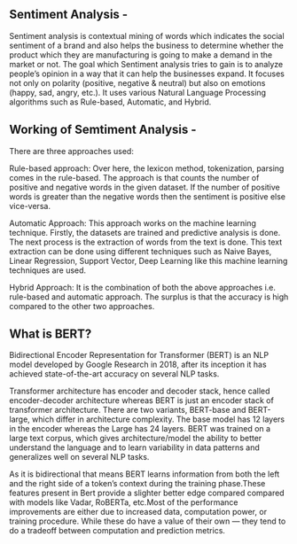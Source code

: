 ## Sentiment Analysis - 

Sentiment analysis is contextual mining of words which indicates the social sentiment of a brand and also helps the business to determine whether the product which they are manufacturing is going to make a demand in the market or not.
The goal which Sentiment analysis tries to gain is to analyze people’s opinion in a way that it can help the businesses expand. It focuses not only on polarity (positive, negative & neutral) but also on emotions (happy, sad, angry, etc.). It uses various Natural Language Processing algorithms such as Rule-based, Automatic, and Hybrid.

## Working of Semtiment Analysis - 

There are three approaches used:

Rule-based approach: Over here, the lexicon method, tokenization, parsing comes in the rule-based. The approach is that counts the number of positive and negative words in the given dataset. If the number of positive words is greater than the negative words then the sentiment is positive else vice-versa.

Automatic Approach: This approach works on the machine learning technique. Firstly, the datasets are trained and predictive analysis is done. The next process is the extraction of words from the text is done. This text extraction can be done using different techniques such as Naive Bayes, Linear Regression, Support Vector, Deep Learning like this machine learning techniques are used.

Hybrid Approach: It is the combination of both the above approaches i.e. rule-based and automatic approach. The surplus is that the accuracy is high compared to the other two approaches.

## What is BERT?

Bidirectional Encoder Representation for Transformer (BERT) is an NLP model developed by Google Research in 2018, after its inception it has achieved state-of-the-art accuracy on several NLP tasks.


Transformer architecture has encoder and decoder stack, hence called encoder-decoder architecture whereas BERT is just an encoder stack of transformer architecture. There are two variants, BERT-base and BERT-large, which differ in architecture complexity. The base model has 12 layers in the encoder whereas the Large has 24 layers.
BERT was trained on a large text corpus, which gives architecture/model the ability to better understand the language and to learn variability in data patterns and generalizes well on several NLP tasks.

As it is bidirectional that means BERT learns information from both the left and the right side of a token’s context during the training phase.These features present in Bert provide a slighter better edge compared compared with models like Vadar, RoBERTa, etc.Most of the performance improvements  are either due to increased data, computation power, or training procedure. While these do have a value of their own — they tend to do a tradeoff between computation and prediction metrics. 

